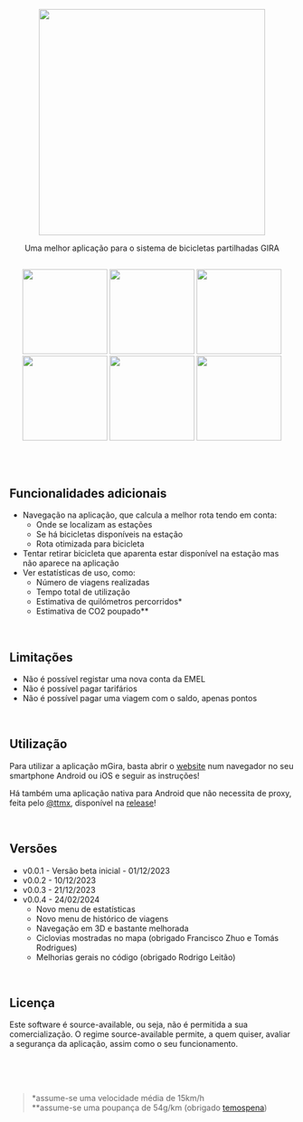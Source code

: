 <p align="middle"> <img src="https://app.mgira.pt/assets/images/mGira_big.png" width="400"/> </p>

<p align="middle">
Uma melhor aplicação para o sistema de bicicletas partilhadas GIRA 
</p>

##

<p align="middle">
	<img src="https://app.mgira.pt/assets/images/screenshot_landing.png?v=0.0.4" width="150"/>
	<img src="https://app.mgira.pt/assets/images/screenshot_stations.png?v=0.0.4" width="150"/>
	<img src="https://app.mgira.pt/assets/images/screenshot_routing.png?v=0.0.4" width="150"/>
	<img src="https://app.mgira.pt/assets/images/screenshot_navigation.png?v=0.0.4" width="150"/>
	<img src="https://app.mgira.pt/assets/images/screenshot_usermenu.png?v=0.0.4" width="150"/>
	<img src="https://app.mgira.pt/assets/images/screenshot_statistics.png?v=0.0.4" width="150"/>
</p>

<br>
<br>

## Funcionalidades adicionais

- Navegação na aplicação, que calcula a melhor rota tendo em conta:
  - Onde se localizam as estações
  - Se há bicicletas disponíveis na estação
  - Rota otimizada para bicicleta
- Tentar retirar bicicleta que aparenta estar disponível na estação mas não aparece na aplicação
- Ver estatísticas de uso, como:
  - Número de viagens realizadas
  - Tempo total de utilização
  - Estimativa de quilómetros percorridos\*
  - Estimativa de CO2 poupado\*\*

<br>

## Limitações

- Não é possível registar uma nova conta da EMEL
- Não é possível pagar tarifários
- Não é possível pagar uma viagem com o saldo, apenas pontos

<br>

## Utilização

Para utilizar a aplicação mGira, basta abrir o [website](https://mgira.pt/) num navegador no seu smartphone Android ou iOS e seguir as instruções!

Há também uma aplicação nativa para Android que não necessita de proxy, feita pelo [@ttmx](https://github.com/ttmx), disponível na [release](https://github.com/afonsosousah/mGira/releases/tag/0.0.1)!

<br>

## Versões

- v0.0.1 - Versão beta inicial - 01/12/2023
- v0.0.2 - 10/12/2023
- v0.0.3 - 21/12/2023
- v0.0.4 - 24/02/2024
	<ul>
	    <li>Novo menu de estatísticas</li>
	    <li>Novo menu de histórico de viagens</li>
	    <li>Navegação em 3D e bastante melhorada</li>
	    <li>Ciclovias mostradas no mapa (obrigado Francisco Zhuo e Tomás Rodrigues)</li>
	    <li>Melhorias gerais no código (obrigado Rodrigo Leitão)</li>
	</ul> 

<br>

## Licença

Este software é source-available, ou seja, não é permitida a sua comercialização. O regime source-available permite, a quem quiser, avaliar a segurança da aplicação, assim como o seu funcionamento.

<br>
<br>
<br>

> \*assume-se uma velocidade média de 15km/h<br>\*\*assume-se uma poupança de 54g/km (obrigado [temospena](https://github.com/temospena))
